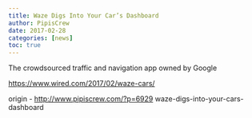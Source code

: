 ```yaml
---
title: Waze Digs Into Your Car’s Dashboard
author: PipisCrew
date: 2017-02-28
categories: [news]
toc: true
---
```


The crowdsourced traffic and navigation app owned by Google

https://www.wired.com/2017/02/waze-cars/

origin - http://www.pipiscrew.com/?p=6929 waze-digs-into-your-cars-dashboard